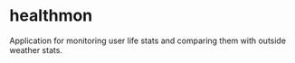 # healthmon
Application for monitoring user life stats and comparing them with outside weather stats.
